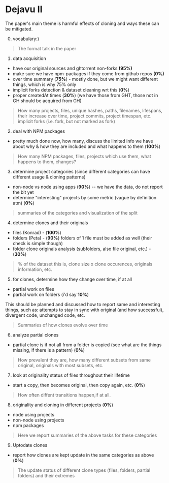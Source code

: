 # Dejavu II

The paper's main theme is harmful effects of cloning and ways these can be mitigated. 

0) vocabulary:)

> The format talk in the paper

1) data acquisition

- have our original sources and ghtorrent non-forks **(95%)**
- make sure we have npm-packages if they come from github repos **(0%)**
- over time summary (**75%**) - mostly done, but we might want different things, which is why 75% only
- implicit forks detection & dataset cleaning wrt this (**0%**)
- proper createdAt times (**30%**) (we have those from GHT, those not in GH should be acquired from GH)

> How many projects, files, unique hashes, paths, filenames, lifespans, their increase over time, project commits, project timespan, etc.
> implicit forks (i.e. fork, but not marked as fork)

2) deal with NPM packages

- pretty much done now, how many, discuss the limited info we have about why & how they are included and what happens to them (**100%**)

> How many NPM packages, files, projects which use them, what happens to them, changes? 

3) determine project categories (since different categories can have different usage & cloning patterns)

- non-node vs node using apps (**90%**) -- we have the data, do not report the bit yet
- determine "interesting" projects by some metric (vague by definition atm) (**0%**)

> summaries of the categories and visualization of the split

4) determine clones and their originals

- files (Konrad) - (**100%**)
- folders (Peta) - (**90%**) folders of 1 file must be added as well (their check is simple though)
- folder clone originals analysis (subfolders, also file original, etc.) - (**30%**)

> % of the dataset this is, clone size x clone occurences, originals information, etc. 

5) for clones, determine how they change over time, if at all

- partial work on files 
- partial work on folders (i'd say **10%**)

This should be planned and discussed how to report same and interesting things, such as: attempts to stay in sync with original (and how successful), divergent code, unchanged code, etc.

> Summaries of how clones evolve over time

6) analyze partial clones

- partial clone is if not all from a folder is copied (see what are the things missing, if there is a pattern) (**0%**)

> How prevalent they are, how many different subsets from same original, originals with most subsets, etc. 

7) look at originality status of files throughout their lifetime

- start a copy, then becomes original, then copy again, etc. (**0%**)

> How often diffent transitions happen,if at all. 

8) originality and cloning in different projects (**0%**)

- node using projects
- non-node using projects
- npm packages

> Here we report summaries of the above tasks for these categories

9) Uptodate clones

- report how clones are kept update in the same categories as above (**0%**)

> The update status of different clone types (files, folders, partial folders) and their extremes



